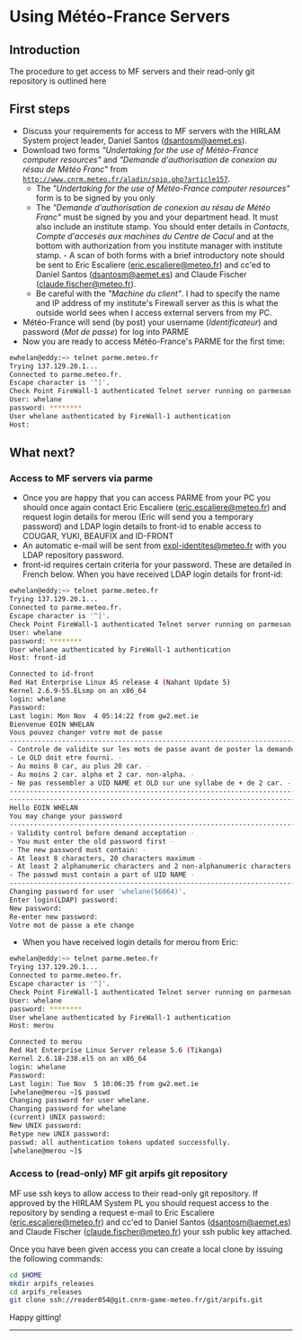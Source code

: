 # Using Météo-France Servers

## Introduction

The procedure to get access to MF servers and their read-only git repository is outlined here

## First steps
 * Discuss your requirements for access to MF servers with the HIRLAM System project leader, Daniel Santos (dsantosm@aemet.es).
 * Download two forms *"Undertaking for the use of Météo-France computer resources"* and *"Demande d'authorisation de conexion au résau de Météo Franc"* from [`http://www.cnrm.meteo.fr/aladin/spip.php?article157`](http://www.cnrm.meteo.fr/aladin/spip.php?article157). 
   - The *"Undertaking for the use of Météo-France computer resources"* form  is to be signed by you only
   - The *"Demande d'authorisation de conexion au résau de Météo Franc"* must be signed by you and your department head. It must also include an institute stamp. You should enter details in *Contacts*, *Compte d'accesés aux machines du Centre de Cacul* and at the bottom with authorization from you institute manager with institute stamp.   - A scan of both forms with a brief introductory note should be sent to Eric Escaliere (eric.escaliere@meteo.fr) and cc'ed to Daniel Santos (dsantosm@aemet.es) and Claude Fischer (claude.fischer@meteo.fr).
   - Be careful with the *"Machine du client"*. I had to specify the name and IP address of my institute's Firewall server as this is what the outside world sees when I access external servers from my PC.
 * Météo-France will send (by post) your username (*Identificateur*) and password (*Mot de passe*) for log into PARME
 * Now you are ready to access Météo-France's PARME for the first time:
```bash
ewhelan@eddy:~> telnet parme.meteo.fr
Trying 137.129.20.1...
Connected to parme.meteo.fr.
Escape character is '^]'.
Check Point FireWall-1 authenticated Telnet server running on parmesan
User: whelane
password: ********
User whelane authenticated by FireWall-1 authentication
Host: 
```

## What next?
### Access to MF servers via parme
 * Once you are happy that you can access PARME from your PC you should once again contact Eric Escaliere (eric.escaliere@meteo.fr) and request login details for merou (Eric will send you a temporary password) and LDAP login details to front-id to enable access to COUGAR, YUKI, BEAUFIX and ID-FRONT
 * An automatic e-mail will be sent from expl-identites@meteo.fr with you LDAP repository password.
 * front-id requires certain criteria for your password. These are detailed in French below. When you have received LDAP login details for front-id:
```bash
ewhelan@eddy:~> telnet parme.meteo.fr
Trying 137.129.20.1...
Connected to parme.meteo.fr.
Escape character is '^]'.
Check Point FireWall-1 authenticated Telnet server running on parmesan
User: whelane
password: ********
User whelane authenticated by FireWall-1 authentication
Host: front-id

Connected to id-front
Red Hat Enterprise Linux AS release 4 (Nahant Update 5)
Kernel 2.6.9-55.ELsmp on an x86_64
login: whelane
Password: 
Last login: Mon Nov  4 05:14:22 from gw2.met.ie
Bienvenue EOIN WHELAN
Vous pouvez changer votre mot de passe
-------------------------------------------------------------------------
- Controle de validite sur les mots de passe avant de poster la demande -
- Le OLD doit etre fourni. -
- Au moins 8 car, au plus 20 car. -
- Au moins 2 car. alpha et 2 car. non-alpha. -
- Ne pas ressembler a UID NAME et OLD sur une syllabe de + de 2 car. -
-------------------------------------------------------------------------
-------------------------------------------------------------------------
Hello EOIN WHELAN
You may change your password
-------------------------------------------------------------------------
- Validity control before demand acceptation -
- You must enter the old password first -
- The new password must contain: -
- At least 8 characters, 20 characters maximum -
- At least 2 alphanumeric characters and 2 non-alphanumeric characters -
- The passwd must contain a part of UID NAME -
-------------------------------------------------------------------------
Changing password for user 'whelane(56064)'.
Enter login(LDAP) password: 
New password: 
Re-enter new password: 
Votre mot de passe a ete change

```

 * When you have received login details for merou from Eric:
```bash
ewhelan@eddy:~> telnet parme.meteo.fr
Trying 137.129.20.1...
Connected to parme.meteo.fr.
Escape character is '^]'.
Check Point FireWall-1 authenticated Telnet server running on parmesan
User: whelane
password: ********
User whelane authenticated by FireWall-1 authentication
Host: merou

Connected to merou
Red Hat Enterprise Linux Server release 5.6 (Tikanga)
Kernel 2.6.18-238.el5 on an x86_64
login: whelane
Password: 
Last login: Tue Nov  5 10:06:35 from gw2.met.ie
[whelane@merou ~]$ passwd
Changing password for user whelane.
Changing password for whelane
(current) UNIX password: 
New UNIX password: 
Retype new UNIX password: 
passwd: all authentication tokens updated successfully.
[whelane@merou ~]$ 
```

### Access to (read-only) MF git arpifs git repository
MF use ssh keys to allow access to their read-only git repository. If approved by the HIRLAM System PL you should request access to the repository by sending a request e-mail to Eric Escaliere (eric.escaliere@meteo.fr) and cc'ed to Daniel Santos (dsantosm@aemet.es) and Claude Fischer (claude.fischer@meteo.fr) your ssh public key attached.

Once you have been given access you can create a local clone by issuing the following commands:
```bash
cd $HOME
mkdir arpifs_releases
cd arpifs_releases
git clone ssh://reader054@git.cnrm-game-meteo.fr/git/arpifs.git
```
Happy gitting!



----


